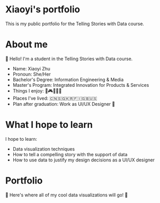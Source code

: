 # Xiaoyi's portfolio
This is my public portfolio for the Telling Stories with Data course.

# About me
👋 Hello! I'm a student in the Telling Stories with Data course.
* Name: Xiaoyi Zhu
* Pronoun: She/Her
* Bachelor's Degree: Information Engineering & Media
* Master's Program: Integrated Innovation for Products & Services
* Things I enjoy: 🍦🎮🎨🎢💤
* Places I've lived: 🇨🇳🇸🇬🇰🇷🇫🇮🇬🇧🇺🇸
* Plan after graduation: Work as UI/UX Designer 🤘

# What I hope to learn
I hope to learn:
* Data visualization techniques
* How to tell a compelling story with the support of data
* How to use data to justify my design decisions as a UI/UX designer

# Portfolio
👀 Here's where all of my cool data visualizations will go! 👀
